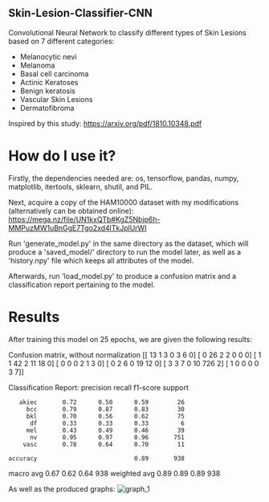 ## Skin-Lesion-Classifier-CNN
Convolutional Neural Network to classify different types of Skin Lesions based on 7 different categories: 
- Melanocytic nevi 
- Melanoma 
- Basal cell carcinoma 
- Actinic Keratoses 
- Benign keratosis 
- Vascular Skin Lesions 
- Dermatofibroma

Inspired by this study: https://arxiv.org/pdf/1810.10348.pdf

# How do I use it?
Firstly, the dependencies needed are: 
os, tensorflow, pandas, numpy, matplotlib, itertools, sklearn, shutil, and PIL.

Next, acquire a copy of the HAM10000 dataset with my modifications (alternatively can be obtained online):
https://mega.nz/file/UN1kxQTb#KgZ5Nbjp6h-MMPuzMW1uBnGgE7Tgo2xd4lTkJplUrWI

Run 'generate_model.py' in the same directory as the dataset, which will produce a 'saved_model/' directory to run
the model later, as well as a 'history.npy' file which keeps all attributes of the model.

Afterwards, run 'load_model.py' to produce a confusion matrix and a classification report pertaining to the model.

# Results
After training this model on 25 epochs, we are given the following results:

Confusion matrix, without normalization
[[ 13   1   3   0   3   6   0]
 [  0  26   2   2   0   0   0]
 [  1   1  42   2  11  18   0]
 [  0   0   0   2   1   3   0]
 [  0   2   6   0  19  12   0]
 [  3   3   7   0  10 726   2]
 [  1   0   0   0   0   3   7]]
 

Classification Report:
              precision    recall  f1-score   support

       akiec       0.72      0.50      0.59        26
         bcc       0.79      0.87      0.83        30
         bkl       0.70      0.56      0.62        75
          df       0.33      0.33      0.33         6
         mel       0.43      0.49      0.46        39
          nv       0.95      0.97      0.96       751
        vasc       0.78      0.64      0.70        11

    accuracy                           0.89       938
   macro avg       0.67      0.62      0.64       938
weighted avg       0.89      0.89      0.89       938


As well as the produced graphs:
![graph_1](https://i.imgur.com/1vzjR5Q.png)
